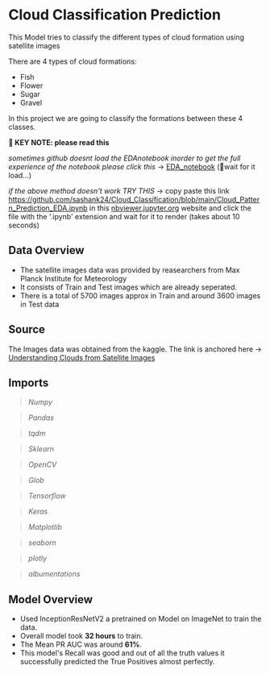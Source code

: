 # Cloud Classification Prediction

This Model tries to classify the different types of cloud formation using satellite images 

There are 4 types of cloud formations:
- Fish
- Flower
- Sugar
- Gravel

In this project we are going to classify the formations between these 4 classes.

**🔑 KEY NOTE: please read this**

*sometimes github doesnt load the EDAnotebook inorder to get the full experience of the notebook please click this* -> [EDA_notebook](https://nbviewer.jupyter.org/github/sashank24/Cloud_Classification/blob/main/Cloud_Pattern_Prediction_EDA.ipynb) (📍wait for it load...)

*if the above method doesn't work TRY THIS* -> copy paste this link https://github.com/sashank24/Cloud_Classification/blob/main/Cloud_Pattern_Prediction_EDA.ipynb in this [nbviewer.jupyter.org](https://nbviewer.jupyter.org/) website and click the file with the '.ipynb' extension and wait for it to render (takes about 10 seconds) 


## Data Overview

- The satellite images data was provided by reasearchers from Max Planck Institute for Meteorology
- It consists of Train and Test images which are already seperated.
- There is a total of 5700 images approx in Train and around 3600 images in Test data

## Source

The Images data was obtained from the kaggle.
The link is anchored here -> [Understanding Clouds from Satellite Images](https://www.kaggle.com/c/understanding_cloud_organization)

## Imports

> *Numpy*

> *Pandas*

> *tqdm* 

> *Sklearn*

> *OpenCV*

> *Glob* 

> *Tensorflow*

> *Keras*

> *Matplotlib*

> *seaborn*

> *plotly*

> *albumentations*

## Model Overview

- Used InceptionResNetV2 a pretrained on Model on ImageNet to train the data.
- Overall model took **32 hours** to train.
- The Mean PR AUC was around **61%**.
- This model's Recall was good and out of all the truth values it successfully predicted the True Positives almost perfectly.
